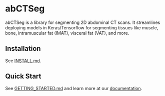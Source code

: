 # abCTSeg
abCTSeg is a library for segmenting 2D abdominal CT scans.
It streamlines deploying models in Keras/Tensorflow for segmenting
tissues like muscle, bone, intramuscular fat (IMAT), visceral fat (VAT), and
more.

## Installation
See [INSTALL.md](INSTALL.md).

## Quick Start

See [GETTING_STARTED.md](GETTING_STARTED.md) and learn more at our
[documentation](https://ad12.github.io/abCTSeg/).
